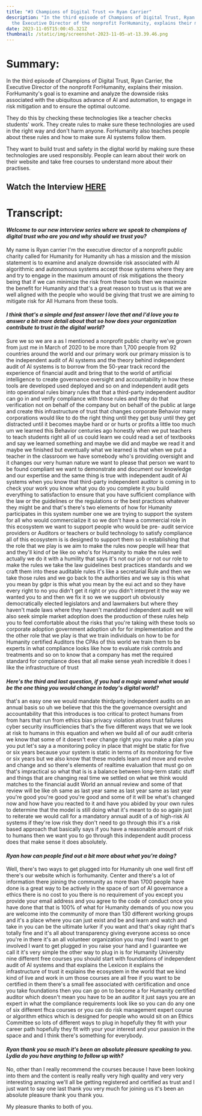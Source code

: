 ```yaml
---
title: "#3 Champions of Digital Trust <> Ryan Carrier"
description: "In the third episode of Champions of Digital Trust, Ryan Carrier,
  the Executive Director of the nonprofit ForHumanity, explains their mission. "
date: 2023-11-05T15:00:45.321Z
thumbnail: /static/img/screenshot-2023-11-05-at-13.39.46.png
---
```

# Summary:

In the third episode of Champions of Digital Trust, Ryan Carrier, the Executive Director of the nonprofit ForHumanity, explains their mission. ForHumanity's goal is to examine and analyze the downside risks associated with the ubiquitous advance of AI and automation, to engage in risk mitigation and to ensure the optimal outcome. 

They do this by checking these technologies like a teacher checks students' work. They create rules to make sure these technologies are used in the right way and don't harm anyone. ForHumanity also teaches people about these rules and how to make sure AI systems follow them. 

They want to build trust and safety in the digital world by making sure these technologies are used responsibly. People can learn about their work on their website and take free courses to understand more about their practises.

## W﻿atch the Interview [HERE](https://youtu.be/-rX3CMJhXbc)

# Transcript:

#### *Welcome to our new interview series where we speak to champions of digital trust who are you and why should we trust you?*

My name is Ryan carrier I'm the executive director of a nonprofit public charity called for Humanity for Humanity uh has a mission and the mission statement is to examine and analyze downside risk associated with AI algorithmic and autonomous systems accept those systems where they are and try to engage in the maximum amount of risk mitigations the theory being that if we can minimize the risk from these tools then we maximize the benefit for Humanity and that's a great reason to trust us is that we are well aligned with the people who would be giving that trust we are aiming to mitigate risk for All Humans from these tools. 

#### *I think that's a simple and fast answer I love that and I'd love you to answer a bit more detail about that so how does your organization contribute to trust in the digital world?*

Sure we so we are a as I mentioned a nonprofit public charity we've grown from just me in March of 2020 to be more than 1,700 people from 92 countries around the world and our primary work our primary mission is to the independent audit of AI systems and the theory behind independent audit of AI systems is to borrow from the 50-year track record the experience of financial audit and bring that to the world of artificial intelligence to create governance oversight and accountability in how these tools are developed used deployed and so on and independent audit gets into operational rules binary rules that that a third-party independent auditor can go in and verify compliance with those rules and they do that verification not on behalf of the company but on behalf of the public at large and create this infrastructure of trust that changes corporate Behavior many corporations would like to do the right thing until they get busy until they get distracted until it becomes maybe hard or or hurts or profits a little too much um we learned this Behavior centuries ago honestly when we put teachers to teach students right all of us could learn we could read a set of textbooks and say we learned something and maybe we did and maybe we read it and maybe we finished but eventually what we learned is that when we put a teacher in the classroom we have somebody who's providing oversight and it changes our very human nature we want to please that person we want to be found compliant we want to demonstrate and document our knowledge and our expertise and the same thing is true with independent audit of AI systems when you know that third-party independent auditor is coming in to check your work you know what you do you complete it you build everything to satisfaction to ensure that you have sufficient compliance with the law or the guidelines or the regulations or the best practices whatever they might be and that's there's two elements of how for Humanity participates in this system number one we are trying to support the system for all who would commercialize it so we don't have a commercial role in this ecosystem we want to support people who would be pre- audit service providers or Auditors or teachers or build technology to satisfy compliance all of this ecosystem is is designed to support them so in establishing that the role that we play is we aim to make the rules now people will hear that and they'll kind of be like oo who's for Humanity to make the rules well actually we do it with a humility that says it's not our job or not our role to make the rules we take the law guidelines best practices standards and we craft them into these auditable rules it's like a secretarial Rule and then we take those rules and we go back to the authorities and we say is this what you mean by gdpr is this what you mean by the eui act and so they have every right to no you didn't get it right or you didn't interpret it the way we wanted you to and then we fix it so we we support uh obviously democratically elected legislators and and lawmakers but where they haven't made laws where they haven't mandated independent audit we will also seek simple market adoption does the production of these rules help you to feel comfortable about the risks that you're taking with these tools so corporate adoption government adoption uh for for implementation and the the other role that we play is that we train individuals on how to be for Humanity certified Auditors the CPAs of this world we train them to be experts in what compliance looks like how to evaluate risk controls and treatments and so on to know that a company has met the required standard for compliance does that all make sense yeah incredible it does I like the infrastructure of trust 

#### *Here's the third and last question, if you had a magic wand what would be the one thing you would change in today's digital world?* 

that's an easy one we would mandate thirdparty independent audits on an annual basis so uh we believe that this the the governance oversight and accountability that this introduces is too critical to protect humans from from hars that run from ethics bias privacy violation ations trust failures cyber security insufficiencies that's the five different ways that we we look at risk to humans in this equation and when we build all of our audit criteria we know that some of it doesn't ever change right you you make a plan you you put let's say a a monitoring policy in place that might be static for five or six years because your system is static in terms of its monitoring for five or six years but we also know that these models learn and move and evolve and change and so there's elements of realtime evaluation that must go on that's impractical so what that is is a balance between long-term static stuff and things that are changing real time we settled on what we think would matches to the financial audit World an annual review and some of that review will be like oh same as last year same as last year same as last year you're good you're good you're good and some of it will be what's changed now and how have you reacted to it and have you abided by your own rules to determine that the model is still doing what it's meant to do so again just to reiterate we would call for a mandatory annual audit of a of high-risk AI systems if they're low risk they don't need to go through this it's a risk based approach that basically says if you have a reasonable amount of risk to humans then we want you to go through this independent audit process does that make sense it does absolutely.

#### *Ryan how can people find out a bit more about what you're doing?*

Well, there's two ways to get plugged into for Humanity uh one well first off there's our website which is forhumanity. Center and there's a lot of information there joining the community as more than 1700 people have done is a great way to be actively in the space of sort of AI governance a ethics there is no cost to you there is no requirement of you except you provide your email address and you agree to the code of conduct once you have done that that is 100% of what for Humanity demands of you now you are welcome into the community of more than 130 different working groups and it's a place where you can just exist and be and learn and watch and take in you can be the ultimate lurker if you want and that's okay right that's totally fine and it's all about transparency giving everyone access so once you're in there it's an all volunteer organization you may find I want to get involved I want to get plugged in you raise your hand and I guarantee we call it it's very simple the other way to plug in is for Humanity University nine different free courses you should start with foundations of independent audit of AI systems and that explains the Lexicon it explains the infrastructure of trust it explains the ecosystem in the world that we kind kind of live and work in um those courses are all free if you want to be certified in them there's a small fee associated with certification and once you take foundations then you can go on to become a for Humanity certified auditor which doesn't mean you have to be an auditor it just says you are an expert in what the compliance requirements look like so you can do any one of six different fhca courses or you can do risk management expert course or algorithm ethics which is designed for people who would sit on an Ethics Committee so lots of different ways to plug in hopefully they fit with your career path hopefully they fit with your your interest and your passion in the space and and I think there's something for everybody. 

#### *Ryan thank you so much it's been an absolute pleasure speaking to you. Lydia do you have anything to follow up with?*

No, other than I really recommend the courses because I have been looking into them and the content is really really very high quality and very very interesting amazing we'll all be getting registered and certified as trust and I just want to say one last thank you very much for joining us it's been an absolute pleasure thank you thank you. 

My pleasure thanks to both of you.